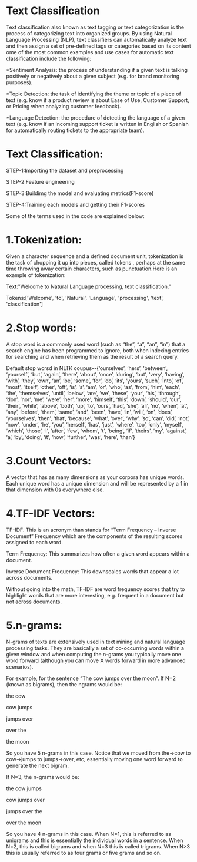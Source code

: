 # Text Classification

Text classification also known as text tagging or text categorization is the process of categorizing text into organized groups. By using Natural Language Processing (NLP), text classifiers can automatically analyze text and then assign a set of pre-defined tags or categories based on its content
ome of the most common examples and use cases for automatic text classification include the following:

*Sentiment Analysis: the process of understanding if a given text is talking positively or negatively about a given subject (e.g. for brand monitoring purposes).

*Topic Detection: the task of identifying the theme or topic of a piece of text (e.g. know if a product review is about Ease of Use, Customer Support, or Pricing when analyzing customer feedback).

*Language Detection: the procedure of detecting the language of a given text (e.g. know if an incoming support ticket is written in English or Spanish for automatically routing tickets to the appropriate team).

# Text Classification:

STEP-1:Importing the dataset and preprocessing

STEP-2:Feature engineering

STEP-3:Buildimg the model and evaluating metrics(F1-score)

STEP-4:Training each models and getting their F1-scores

Some of the terms used in the code are explained below:

# 1.Tokenization:

Given a character sequence and a defined document unit, tokenization is the task of chopping it up into pieces, called tokens , perhaps at the same time throwing away certain characters, such as punctuation.Here is an example of tokenization:

Text:"Welcome to Natural Language processing, text classification."

Tokens:['Welcome', 'to', 'Natural', 'Language', 'processing', 'text', 'classification']

# 2.Stop words:

A stop word is a commonly used word (such as “the”, “a”, “an”, “in”) that a search engine has been programmed to ignore, both when indexing entries for searching and when retrieving them as the result of a search query.

Default stop worsd in NLTK coupus--{‘ourselves’, ‘hers’, ‘between’, ‘yourself’, ‘but’, ‘again’, ‘there’, ‘about’, ‘once’, ‘during’, ‘out’, ‘very’, ‘having’, ‘with’, ‘they’, ‘own’, ‘an’, ‘be’, ‘some’, ‘for’, ‘do’, ‘its’, ‘yours’, ‘such’, ‘into’, ‘of’, ‘most’, ‘itself’, ‘other’, ‘off’, ‘is’, ‘s’, ‘am’, ‘or’, ‘who’, ‘as’, ‘from’, ‘him’, ‘each’, ‘the’, ‘themselves’, ‘until’, ‘below’, ‘are’, ‘we’, ‘these’, ‘your’, ‘his’, ‘through’, ‘don’, ‘nor’, ‘me’, ‘were’, ‘her’, ‘more’, ‘himself’, ‘this’, ‘down’, ‘should’, ‘our’, ‘their’, ‘while’, ‘above’, ‘both’, ‘up’, ‘to’, ‘ours’, ‘had’, ‘she’, ‘all’, ‘no’, ‘when’, ‘at’, ‘any’, ‘before’, ‘them’, ‘same’, ‘and’, ‘been’, ‘have’, ‘in’, ‘will’, ‘on’, ‘does’, ‘yourselves’, ‘then’, ‘that’, ‘because’, ‘what’, ‘over’, ‘why’, ‘so’, ‘can’, ‘did’, ‘not’, ‘now’, ‘under’, ‘he’, ‘you’, ‘herself’, ‘has’, ‘just’, ‘where’, ‘too’, ‘only’, ‘myself’, ‘which’, ‘those’, ‘i’, ‘after’, ‘few’, ‘whom’, ‘t’, ‘being’, ‘if’, ‘theirs’, ‘my’, ‘against’, ‘a’, ‘by’, ‘doing’, ‘it’, ‘how’, ‘further’, ‘was’, ‘here’, ‘than’}

# 3.Count Vectors:

A vector that has as many dimensions as your corpora has unique words. Each unique word has a unique dimension and will be represented by a 1 in that dimension with 0s everywhere else.

# 4.TF-IDF Vectors:
TF-IDF. This is an acronym than stands for “Term Frequency – Inverse Document” Frequency which are the components of the resulting scores assigned to each word.

Term Frequency: This summarizes how often a given word appears within a document.

Inverse Document Frequency: This downscales words that appear a lot across documents.

Without going into the math, TF-IDF are word frequency scores that try to highlight words that are more interesting, e.g. frequent in a document but not across documents.

# 5.n-grams:
N-grams of texts are extensively used in text mining and natural language processing tasks. They are basically a set of co-occurring words within a given window and when computing the n-grams you typically move one word forward (although you can move X words forward in more advanced scenarios).

For example, for the sentence “The cow jumps over the moon”. If N=2 (known as bigrams), then the ngrams would be:

the cow

cow jumps

jumps over

over the

the moon

So you have 5 n-grams in this case. Notice that we moved from the->cow to cow->jumps to jumps->over, etc, essentially moving one word forward to generate the next bigram.

If N=3, the n-grams would be:

the cow jumps

cow jumps over

jumps over the

over the moon

So you have 4 n-grams in this case. When N=1, this is referred to as unigrams and this is essentially the individual words in a sentence. When N=2, this is called bigrams and when N=3 this is called trigrams. When N>3 this is usually referred to as four grams or five grams and so on.
